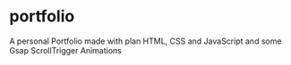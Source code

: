 # portfolio

A personal Portfolio made with plan HTML, CSS and JavaScript and some Gsap ScrollTrigger Animations
